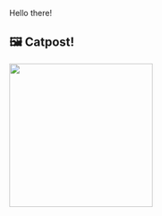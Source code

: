 Hello there!



## 🖼️ Catpost!

<sub>
    <img src="https://cdn2.thecatapi.com/images/e94.jpg" height="256">
</sub>


